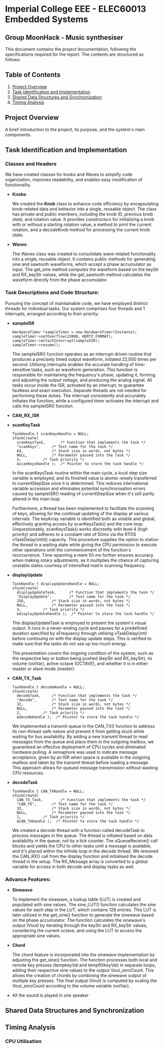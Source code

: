 # Imperial College EEE - ELEC60013 Embedded Systems

## Group MoonHack - Music synthesiser

This document contains the project documentation, following the specifications required for the report. The contents are structured as follows:

## Table of Contents

1. [Project Overview](#project-overview)
2. [Task Identification and Implementation](#task-identification-and-implementation)
3. [Shared Data Structures and Synchronization](#shared-data-structures-and-synchronization)
4. [Timing Analysis](#timing-analysis)

## Project Overview

A brief introduction to the project, its purpose, and the system's main components.

## Task Identification and Implementation

### Classes and Headers

We have created classes for knobs and Waves to simplify code organization, improves readability, and enables easy modification of functionality.

- **Knobs**:

  We created the **Knob** class to enhance code efficiency by encapsulating knob-related data and behavior into a single, reusable object. The class has private and public members, including the knob ID, previous knob state, and rotation value. It provides constructors for initializing a knob with or without a starting rotation value, a method to print the current rotation, and a decodeKnob method for processing the current knob state. 


- **Waves**:

  The Waves class was created to consolidate wave-related functionality into a single, reusable object. It contains public methods for generating sine and sawtooth waveforms, which accept a phase accumulator as input. The get_sine method computes the waveform based on the keyStr and RX_keyStr values, while the get_sawtooth method calculates the waveform directly from the phase accumulator.

### Task Descriptions and Code Structure:
Pursuing the concept of maintainable code, we have employed distinct threads for individual tasks. Our system comprises four threads and 1 interrupts, arranged according to their priority:

- **sampleISR**

  ```
  HardwareTimer *sampleTimer = new HardwareTimer(Instance);
  sampleTimer->setOverflow(22000, HERTZ_FORMAT);
  sampleTimer->attachInterrupt(sampleISR);
  sampleTimer->resume();
  ```

  The sampleISR() function operates as an interrupt-driven routine that produces a precisely timed output waveform, initiated 22,000 times per second. Utilising interrupts enables the accurate handling of time-sensitive tasks, such as waveform generation. This function is responsible for maintaining the frequency's phase, updating it, forming and adjusting the output voltage, and producing the analog signal. All tasks occur inside the ISR, activated by an interrupt, to guarantee faultless and exact execution. Separate threads are not needed for performing these duties. The interrupt consistently and accurately initiates the function, while a configured timer activates the interrupt and calls the sampleISR() function.
- **CAN_RX_ISR**

- **scanKeyTask**
  ```
  TaskHandle_t scanKeysHandle = NULL;
  xTaskCreate(
    scanKeysTask,		/* Function that implements the task */
    "scanKeys",		/* Text name for the task */
    64,      		/* Stack size in words, not bytes */
    NULL,			/* Parameter passed into the task */
    4,			/* Task priority */
    &scanKeysHandle );  /* Pointer to store the task handle */
  ```
  In the scanKeysTask routine within the main cycle, a local step size variable is employed, and its finished value is atomic-wisely transferred to currentStepSize once it is determined. This reduces international variable accession and eliminates potential synchronisation errors caused by sampleISR() reading of currentStepSize when it's still partly altered in the main loop.

  Furthermore, a thread has been implemented to facilitate the scanning of keys, allowing for the continual updating of the display at various intervals. The keyArray variable is identified both as volatile and global, effectively granting access by scanKeysTask() and the core loop. Unquestionably, scanKeysTask() works discreetly with level 4 (high priority) and adheres to a constant rate of 50ms via the RTOS vTaskDelayUntil() capacity. This procedure supplies the option to station the thread in a waiting state while giving the CPU permission to execute other operations until the commencement of the function's reoccurrence. Time-spanning a mere 50 ms further ensures accuracy when making rotary adjustments, as it multiplies the chance of capturing unstable states courtesy of intensified matrix scanning frequency.


- **displayUpdate**
  ```
  TaskHandle_t displayUpdateHandle = NULL;
  xTaskCreate(
    displayUpdateTask,		/* Function that implements the task */
    "displayUpdate",		/* Text name for the task */
    256,      		/* Stack size in words, not bytes */
    NULL,			/* Parameter passed into the task */
    3,			/* Task priority */
    &displayUpdateHandle );  /* Pointer to store the task handle */
  ```

  The displayUpdateTask is employed to present the system's visual output. It runs in a never-ending cycle and pauses for a predefined duration specified by xFrequency through utilising vTaskDelayUntil before continuing on with the display update steps. This is verified to make sure that the tasks do not use up too much energy. 

  The presentation covers the ongoing condition of the system, such as the respective key or button being pushed (keyStr and RX_keyStr), its volume (volVar), active octave (OCTAVE), and whether it is in either master or slave mode (master).

- **CAN_TX_Task**
  ```
  TaskHandle_t decodeHandle = NULL;
  xTaskCreate(
    decodeTask,		/* Function that implements the task */
    "decode",		/* Text name for the task */
    32,      		/* Stack size in words, not bytes */
    NULL,			/* Parameter passed into the task */
    2,			/* Task priority */
    &decodeHandle );  /* Pointer to store the task handle */
  ```

  We implemented a transmit queue in the CAN_TX() function to address its non-thread-safe nature and prevent it from getting stuck while waiting for bus availability. By adding a new transmit thread to read messages from the queue and place them in the outgoing mailbox, we guaranteed an effective deployment of CPU cycles and eliminated hardware polling. A semaphore was used to indicate message acceptance, given by an ISR when space is available in the outgoing mailbox and taken by the transmit thread before loading a message. This approach allows for queued message transmission without wasting CPU resources.


- **decodeTask**
  ```
  TaskHandle_t CAN_TXHandle = NULL;
  xTaskCreate(
    CAN_TX_Task,		/* Function that implements the task */
    "CAN_TX",		/* Text name for the task */
    32,      		/* Stack size in words, not bytes */
    NULL,			/* Parameter passed into the task */
    1,			/* Task priority */
    &CAN_TXHandle );  /* Pointer to store the task handle */
  ```
  We created a decode thread with a function called decodeTask to process messages in the queue. The thread is initiated based on data availability in the queue, not by a tick counter. The xQueueReceive() call blocks and yields the CPU to other tasks until a message is available, and it's placed within the infinite loop in the decode thread. We removed the CAN_RX() call from the display function and initialised the decode thread in the setup. The RX_Message array is converted to a global variable for access in both decode and display tasks as well.


### Advance Features:
- **Sinewave**

  To implement the sinewave, a lookup table (LUT) is created and populated with sine values. The sine_LUT() function calculates the sine values for each step in the LUT, which contains 128 entries. This LUT is later utilized in the get_sine() function to generate the sinewave based on the phase accumulator. The function calculates the sinewave's output (Vout) by iterating through the keyStr and RX_keyStr values, considering the current octave, and using the LUT to access the appropriate sine values.

- **Chord**

  The chord feature is incorporated into the sinewave implementation by adjusting the get_sine() function. The function processes both local and remote key presses (tempkeyVal and tempRXkeyVal) in separate loops, adding their respective sine values to the output Vout_zeroCount. This allows the creation of chords by combining the sinewave output of multiple key presses. The final output (Vout) is computed by scaling the Vout_zeroCount according to the volume variable (volVar).

- All the sound is played in one speaker



## Shared Data Structures and Synchronization
## Timing Analysis
### CPU Utilisation
